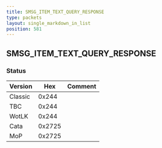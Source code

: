 ```yaml
---
title: SMSG_ITEM_TEXT_QUERY_RESPONSE
type: packets
layout: single_markdown_in_list
position: 581
---
```


## SMSG_ITEM_TEXT_QUERY_RESPONSE

### Status

Version    | Hex        | Comment
---------- | ---------- | ---------- 
Classic    | 0x244      | 
TBC        | 0x244      | 
WotLK      | 0x244      | 
Cata       | 0x2725     | 
MoP        | 0x2725     | 